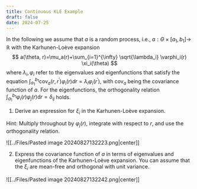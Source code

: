 ```yaml
---
title: Continuous KLE Example
draft: false
date: 2024-07-25
---
```


In the following we assume that $a$ is a random process, i.e., $a: \Theta \times\left[a_1, b_1\right] \rightarrow$ $\mathbb{R}$ with the Karhunen-Loève expansion
$$
a(\theta, r)=\mu_a(r)+\sum_{i=1}^{\infty} \sqrt{\lambda_i} \varphi_i(r) \xi_i(\theta)
$$
where $\lambda_i, \varphi_i$ refer to the eigenvalues and eigenfunctions that satisfy the equation $\int_{a_1}^{b_1} \operatorname{cov}_a\left(r, r^{\prime}\right) \varphi_i(r) d r=\lambda_i \varphi_i\left(r^{\prime}\right)$, with $\operatorname{cov}_a$ being the covariance function of $a$. For the eigenfunctions, the orthogonality relation $\int_{a_1}^{b_1} \varphi_i(r) \varphi_j(r) \mathrm{d} r=\delta_{i j}$ holds.

1. Derive an expression for $\xi_i$ in the Karhunen-Loève expansion.

Hint: Multiply throughout by $\varphi_j(r)$, integrate with respect to $r$, and use the orthogonality relation.

![[../Files/Pasted image 20240827132223.png|center]]

2. Express the covariance function of $a$ in terms of eigenvalues and eigenfunctions of the Karhunen-Loève expansion. You can assume that the $\xi_i$ are mean-free and orthogonal with unit variance.

![[../Files/Pasted image 20240827132242.png|center]]

